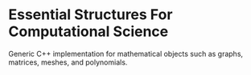 # Essential Structures For Computational Science  
Generic C++ implementation for mathematical objects such as graphs, matrices, meshes, and polynomials.
